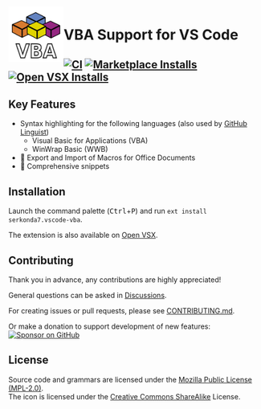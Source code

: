 <img align="left" width=110 src="images/icon_256x256.png">

# VBA Support for VS Code
[![CI][ci-badge]][ci-status]
[![Marketplace Installs][badge-installs-market]][vs-marketplace]
[![Open VSX Installs][badge-installs-vsx]][open-vsx]
---


## Key Features
- Syntax highlighting for the following languages (also used by [GitHub Linguist][gh-linguist])
  - Visual Basic for Applications (VBA)
  - WinWrap Basic (WWB)
- :construction: Export and Import of Macros for Office Documents
- :construction: Comprehensive snippets


## Installation
Launch the command palette (<kbd>Ctrl</kbd>+<kbd>P</kbd>) and run
`ext install serkonda7.vscode-vba`.

The extension is also available on [Open VSX][open-vsx].


## Contributing
Thank you in advance, any contributions are highly appreciated!

General questions can be asked in [Discussions][discussions].

For creating issues or pull requests, please see [CONTRIBUTING.md](CONTRIBUTING.md).

Or make a donation to support development of new features:
[![Sponsor on GitHub][sponsors-badge]][sponsors-profile]


## License
Source code and grammars are licensed under the [Mozilla Public License (MPL-2.0)](LICENSE.txt).<br>
The icon is licensed under the [Creative Commons ShareAlike](images/LICENSE) License.


<!-- links -->
[ci-badge]: https://github.com/serkonda7/vscode-vba/actions/workflows/ci.yml/badge.svg
[ci-status]: https://github.com/serkonda7/vscode-vba/actions/workflows/ci.yml

[badge-installs-market]: https://img.shields.io/visual-studio-marketplace/i/serkonda7.vscode-vba?label=Installs
[badge-installs-vsx]: https://img.shields.io/open-vsx/dt/serkonda7/vscode-vba?label=VSX%20downloads
[vs-marketplace]: https://marketplace.visualstudio.com/items?itemName=serkonda7.vscode-vba
[open-vsx]: https://open-vsx.org/extension/serkonda7/vscode-vba

[discussions]: https://github.com/serkonda7/vscode-vba/discussions

[gh-linguist]: https://github.com/DecimalTurn/linguist/blob/master/vendor/licenses/git_submodule/vscode-vba-json.dep.yml

[sponsors-badge]: https://img.shields.io/badge/Sponsor-GitHub-blue.svg
[sponsors-profile]: https://github.com/sponsors/serkonda7

